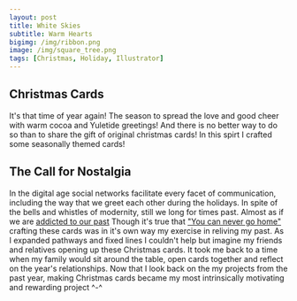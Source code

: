 ```yaml
---
layout: post
title: White Skies
subtitle: Warm Hearts
bigimg: /img/ribbon.png
image: /img/square_tree.png
tags: [Christmas, Holiday, Illustrator]
---
```


## Christmas Cards
It's that time of year again! The season to spread the love and good cheer with warm cocoa and Yuletide greetings!
And there is no better way to do so than to share the gift of original christmas cards! In this spirt I crafted some seasonally themed cards!

## The Call for Nostalgia
In the digital age social networks facilitate every facet of communication, including the way that we greet each other during the holidays.
In spite of the bells and whistles of modernity, still we long for times past. Almost as if we are [addicted to our past](https://networks.h-net.org/node/2622/discussions/121989/call-papers-pop-nostalgia-uses-past-popular-culture)
Though it's true that ["You can never go home"](https://www.questia.com/library/journal/1G1-331489128/you-can-t-go-home-again-thomas-wolfe-s-vision-of) crafting these cards was in it's own way my exercise in reliving my past. As I expanded pathways and fixed lines I couldn't help but imagine my friends and relatives
opening up these Christmas cards. It took me back to a time when my family would sit around the table, open cards together and reflect
on the year's relationships.
Now that I look back on the my projects from the past year, making Christmas cards became my most intrinsically motivating and rewarding project ^-^

